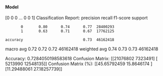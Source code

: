 #### Model
[0 0 0 ... 0 0 1]
Classification Report:
              precision    recall  f1-score   support

           0       0.80      0.74      0.77  28400293
           1       0.63      0.71      0.67  17762125

    accuracy                           0.73  46162418
   macro avg       0.72      0.72      0.72  46162418
weighted avg       0.74      0.73      0.73  46162418

Accuracy: 0.7284050198583618
Confusion Matrix:
[[21076802  7323491]
 [ 5213990 12548135]]
Confusion Matrix (%):
[[45.65792459 15.8646174 ]
 [11.29488061 27.18257739]]
